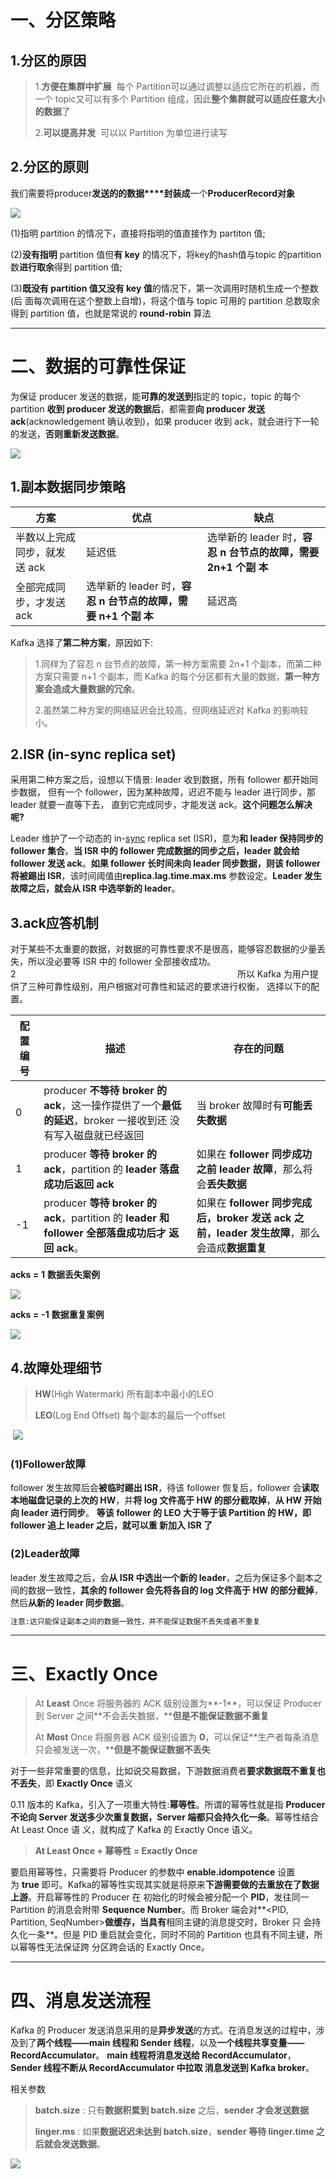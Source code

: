 # 一、分区策略

## 1.分区的原因

> 1.**方便在集群中扩展**  每个 Partition可以通过调整以适应它所在的机器，而一个 topic又可以有多个 Partition 组成，因此**整个集群就可以适应任意大小的数据**了
> 
> 2.**可以提高并发**  可以以 Partition 为单位进行读写

## 2.分区的原则

我们需要将producer**发送的的数据****封装成**一个**ProducerRecord对象**

![](https://img-blog.csdnimg.cn/20210517174818280.png?x-oss-process=image/watermark,type_ZmFuZ3poZW5naGVpdGk,shadow_10,text_aHR0cHM6Ly9ibG9nLmNzZG4ubmV0L3BhbmppYW5sb25nV1VIQU4=,size_16,color_FFFFFF,t_70)

(1)指明 partition 的情况下，直接将指明的值直接作为 partiton 值;

(2)**没有指明** partition 值但**有 key** 的情况下，将key的hash值与topic 的partition 数**进行取余**得到 partition 值;

(3)**既没有 partition 值又没有 key 值**的情况下，第一次调用时随机生成一个整数(后 面每次调用在这个整数上自增)，将这个值与 topic 可用的 partition 总数取余得到 partition 值，也就是常说的 **round-robin** 算法

---

# 二、数据的可靠性保证

为保证 producer 发送的数据，能**可靠的发送到**指定的 topic，topic 的每个 partition **收到 producer 发送的数据后**，都需要**向 producer 发送 ack**(acknowledgement 确认收到)，如果 producer 收到 ack，就会进行下一轮的发送，**否则重新发送数据**。

![](https://img-blog.csdnimg.cn/20210517175129621.png?x-oss-process=image/watermark,type_ZmFuZ3poZW5naGVpdGk,shadow_10,text_aHR0cHM6Ly9ibG9nLmNzZG4ubmV0L3BhbmppYW5sb25nV1VIQU4=,size_16,color_FFFFFF,t_70)

## 1.副本数据同步策略

| 方案                | 优点                                        | 缺点                                         |
| ----------------- | ----------------------------------------- | ------------------------------------------ |
| 半数以上完成同步，就发 送 ack | 延迟低                                       | 选举新的 leader 时，**容忍 n 台节点的故障，需要 2n+1 个副 本** |
| 全部完成同步，才发送ack     | 选举新的 leader 时，**容忍 n 台节点的故障，需要 n+1 个副 本** | 延迟高                                        |

Kafka 选择了**第二种方案**，原因如下:

> 1.同样为了容忍 n 台节点的故障，第一种方案需要 2n+1 个副本，而第二种方案只需要 n+1 个副本，而 Kafka 的每个分区都有大量的数据，**第一种方案会造成大量数据的冗余**。
> 
> 2.虽然第二种方案的网络延迟会比较高，但网络延迟对 Kafka 的影响较小。

## 2.ISR (in-sync replica set)

采用第二种方案之后，设想以下情景: leader 收到数据，所有 follower 都开始同步数据， 但有一个 follower，因为某种故障，迟迟不能与 leader 进行同步，那 leader 就要一直等下去， 直到它完成同步，才能发送 ack。**这个问题怎么解决呢?**

Leader 维护了一个动态的 in-[sync](https://so.csdn.net/so/search?q=sync&spm=1001.2101.3001.7020) replica set (ISR)，意为**和 leader 保持同步的 follower 集合**。**当 ISR 中的 follower 完成数据的同步之后，leader 就会给 follower 发送 ack**。**如果 follower 长时间未向 leader 同步数据，则该 follower 将被踢出 ISR**，该时间阈值由**replica.lag.time.max.ms** 参数设定。**Leader 发生故障之后，就会从 ISR 中选举新的 leader**。

## 3.ack应答机制

对于某些不太重要的数据，对数据的可靠性要求不是很高，能够容忍数据的少量丢失，所以没必要等 ISR 中的 follower 全部接收成功。2                                                                                          所以 Kafka 为用户提供了三种可靠性级别，用户根据对可靠性和延迟的要求进行权衡， 选择以下的配置。

| 配置编号 | 描述                                                                              | 存在的问题                                                             |
| ---- | ------------------------------------------------------------------------------- | ----------------------------------------------------------------- |
| 0    | producer **不等待 broker 的 ack**，这一操作提供了一个**最低的延迟**，broker 一接收到还 没有写入磁盘就已经返回       | 当 broker 故障时有**可能丢失数据**                                           |
| 1    | producer **等待 broker 的 ack**，partition 的 **leader 落盘成功后返回 ack**                 | 如果在 **follower 同步成功之前 leader 故障**，那么将会**丢失数据**                    |
| -1   | producer **等待 broker 的 ack**，partition 的 **leader 和 follower 全部落盘成功后才 返回 ack**。 | 如果在 **follower 同步完成后，broker 发送 ack 之前，leader 发生故障**，那么会造成**数据重复** |

**acks =** **1** **数据****丢失****案例**

![](https://img-blog.csdnimg.cn/20210518095705652.png?x-oss-process=image/watermark,type_ZmFuZ3poZW5naGVpdGk,shadow_10,text_aHR0cHM6Ly9ibG9nLmNzZG4ubmV0L3BhbmppYW5sb25nV1VIQU4=,size_16,color_FFFFFF,t_70)

**acks =** **-1** **数据****重复****案例**

![](https://img-blog.csdnimg.cn/20210518095819739.png?x-oss-process=image/watermark,type_ZmFuZ3poZW5naGVpdGk,shadow_10,text_aHR0cHM6Ly9ibG9nLmNzZG4ubmV0L3BhbmppYW5sb25nV1VIQU4=,size_16,color_FFFFFF,t_70)

## 4.故障处理细节

> **HW**(High Watermark) 所有副本中最小的LEO
> 
> **LEO**(Log End Offset) 每个副本的最后一个offset

 ![](https://img-blog.csdnimg.cn/20210518100321201.png?x-oss-process=image/watermark,type_ZmFuZ3poZW5naGVpdGk,shadow_10,text_aHR0cHM6Ly9ibG9nLmNzZG4ubmV0L3BhbmppYW5sb25nV1VIQU4=,size_16,color_FFFFFF,t_70)

### (1)Follower故障

follower 发生故障后会**被临时踢出 ISR**，待该 follower 恢复后，follower 会**读取本地磁盘记录的上次的 HW**，并**将 log 文件高于 HW 的部分截取掉**，**从 HW 开始向 leader 进行同步**。 **等该 follower 的 LEO 大于等于该 Partition 的 HW，即 follower 追上 leader 之后，就可以重 新加入 ISR 了**

### **(2)Leader故障**

leader 发生故障之后，会**从 ISR 中选出一个新的 leader**，之后为保证多个副本之间的数据一致性，**其余的 follower 会先将各自的 log 文件高于 HW 的部分截掉**，然后**从新的 leader 同步数据**。

```html
注意:这只能保证副本之间的数据一致性，并不能保证数据不丢失或者不重复
```

---

# 三、Exactly Once

> At **Least** Once 将服务器的 ACK 级别设置为**-1**，可以保证 Producer 到 Server 之间**不会丢失数据，****但是不能保证数据不重复**
> 
> At **Most** Once 将服务器 ACK 级别设置为 **0**，可以保证**生产者每条消息只会被发送一次，****但是不能保证数据不丢失**

对于一些非常重要的信息，比如说交易数据，下游数据消费者**要求数据既不重复也不丢失**，即 **Exactly Once** 语义

0.11 版本的 Kafka，引入了一项重大特性:**幂等性**。所谓的幂等性就是指 **Producer 不论向 Server 发送多少次重复数据，Server 端都只会持久化一条**。幂等性结合 At Least Once 语 义，就构成了 Kafka 的 Exactly Once 语义。

> **At Least Once + 幂等性 = Exactly Once**

要启用幂等性，只需要将 Producer 的参数中 **enable.idompotence** 设置为 **true** 即可。Kafka的幂等性实现其实就是将原来**下游需要做的去重放在了数据上游**。开启幂等性的 Producer 在 初始化的时候会被分配一个 **PID**，发往同一 Partition 的消息会附带 **Sequence Number**。而 Broker 端会对**<PID, Partition, SeqNumber>**做缓存，当具有**相同主键的消息提交时，Broker 只 会持久化一条**。但是 PID 重启就会变化，同时不同的 Partition 也具有不同主键，所以幂等性无法保证跨 分区跨会话的 Exactly Once。

---

# 四、消息发送流程

Kafka 的 Producer 发送消息采用的是**异步发送**的方式。在消息发送的过程中，涉及到了**两个线程——main 线程和 Sender 线程**，以及**一个线程共享变量——RecordAccumulator**。 **main 线程将消息发送给 RecordAccumulator**，**Sender 线程不断从 RecordAccumulator 中拉取 消息发送到 Kafka broker**。

相关参数

> **batch.size** : 只有**数据积累到 batch.size** 之后，**sender 才会发送数据**
> 
> **linger.ms** : 如果**数据迟迟未达到 batch.size**，**sender 等待 linger.time 之后就会发送数据**。

![](https://img-blog.csdnimg.cn/20210518154218498.png?x-oss-process=image/watermark,type_ZmFuZ3poZW5naGVpdGk,shadow_10,text_aHR0cHM6Ly9ibG9nLmNzZG4ubmV0L3BhbmppYW5sb25nV1VIQU4=,size_16,color_FFFFFF,t_70)
